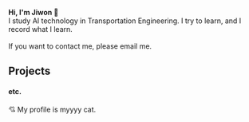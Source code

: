 **Hi, I'm Jiwon 🐾** <br/>
I study AI technology in Transportation Engineering. I try to learn, and I record what I learn. <br/><br/>
If you want to contact me, please email me. <br/>

## Projects

#### etc.
💘 My profile is myyyy cat.

